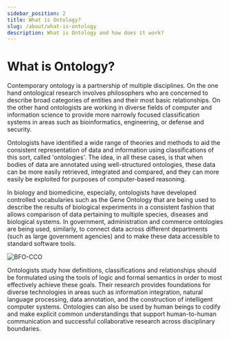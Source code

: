 ```yaml
---
sidebar_position: 2
title: What is Ontology?
slug: /about/what-is-ontology
description: What is Ontology and how does it work?
---
```


# What is Ontology?

Contemporary ontology is a partnership of multiple disciplines. On the one hand ontological research involves philosophers who are concerned to describe broad categories of entities and their most basic relationships. On the other hand ontologists are working in diverse fields of computer and information science to provide more narrowly focused classification systems in areas such as bioinformatics, engineering, or defense and security.

Ontologists have identified a wide range of theories and methods to aid the consistent representation of data and information using classifications of this sort, called 'ontologies'. The idea, in all these cases, is that when bodies of data are annotated using well-structured ontologies, these data can be more easily retrieved, integrated and compared, and they can more easily be exploited for purposes of computer-based reasoning.

In biology and biomedicine, especially, ontologists have developed controlled vocabularies such as the Gene Ontology that are being used to describe the results of biological experiments in a consistent fashion that allows comparison of data pertaining to multiple species, diseases and biological systems. In government, administration and commerce ontologies are being used, similarly, to connect data across different departments (such as large government agencies) and to make these data accessible to standard software tools.

<div style={{display: 'flex', justifyContent: 'center', margin: '2rem 0'}}>
  <img 
    src="/img/BFO-CCO.png" 
    alt="BFO-CCO" 
    style={{
      maxWidth: '80%', 
      borderRadius: '8px', 
      boxShadow: '0 4px 12px rgba(0, 0, 0, 0.15)',
      border: '1px solid #eaeaea'
    }} 
  />
</div>


Ontologists study how definitions, classifications and relationships should be formulated using the tools of logic and formal semantics in order to most effectively achieve these goals. Their research provides foundations for diverse technologies in areas such as information integration, natural language processing, data annotation, and the construction of intelligent computer systems. Ontologies can also be used by human beings to codify and make explicit common understandings that support human-to-human communication and successful collaborative research across disciplinary boundaries.

